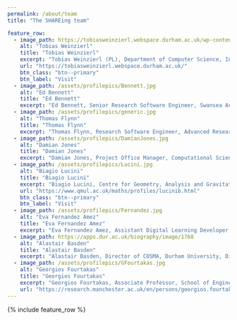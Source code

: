 ```yaml
---
permalink: /about/team
title: "The SHAREing team"

feature_row:
  - image_path: https://tobiasweinzierl.webspace.durham.ac.uk/wp-content/uploads/sites/288/2022/02/2019_tobias.jpg
    alt: "Tobias Weinzierl"
    title: "Tobias Weinzierl"
    excerpt: "Tobias Weinzierl (PL), Department of Computer Science, Institute for Data Science, Durham University"
    url: "https://tobiasweinzierl.webspace.durham.ac.uk/"
    btn_class: "btn--primary"
    btn_label: "Visit"
  - image_path: /assets/profilepics/Bennett.jpg
    alt: "Ed Bennett"
    title: "Ed Bennett"
    excerpt: "Ed Bennett, Senior Research Software Engineer, Swansea Academy of Advanced Computing, Swansea University"
  - image_path: /assets/profilepics/generic.jpg
    alt: "Thomas Flynn"
    title: "Thomas Flynn"
    excerpt: "Thomas Flynn, Research Software Engineer, Advanced Research Computing, Durham University"
  - image_path: /assets/profilepics/DamianJones.jpg
    alt: "Damian Jones"
    title: "Damian Jones"
    excerpt: "Damian Jones, Project Office Manager, Computational Science Centre for Research Communities (CoSeC), STFC"
  - image_path: /assets/profilepics/Lucini.jpg
    alt: "Biagio Lucini"
    title: "Biagio Lucini"
    excerpt: "Biagio Lucini, Centre for Geometry, Analysis and Gravitation, School of Mathematical Sciences, Queen Mary University of London"
    url: "https://www.qmul.ac.uk/maths/profiles/lucinib.html"
    btn_class: "btn--primary"
    btn_label: "Visit"
  - image_path: /assets/profilepics/Fernandez.jpg
    alt: "Eva Fernandez Amez"
    title: "Eva Fernandez Amez"
    excerpt: "Eva Fernandez Amez, Assistant Digital Learning Developer, Durham University"
  - image_path: https://apps.dur.ac.uk/biography/image/1768
    alt: "Alastair Basden"
    title: "Alastair Basden"
    excerpt: "Alastair Basden, Director of COSMA, Durham University, DiRAC Technical Directorate"
  - image_path: /assets/profilepics/GFourtakas.jpg
    alt: "Georgios Fourtakas"
    title: "Georgios Fourtakas"
    excerpt: "Georgios Fourtakas, Associate Professor, School of Engineering, The University of Manchester"
	url: "https://research.manchester.ac.uk/en/persons/georgios.fourtakas"
---
```


{% include feature_row %}
